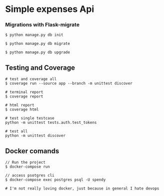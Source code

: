 # Simple expenses Api

### Migrations with Flask-migrate

```
$ python manage.py db init

$ python manage.py db migrate

$ python manage.py db upgrade
```

## Testing and Coverage

```
# test and coverage all
$ coverage run --source app --branch -m unittest discover

# terminal report
$ coverage report

# html report
$ coverage html

# test single testcase
python -m unittest tests.auth.test_tokens

# test all
python -m unittest discover
```

## Docker comands

```
// Run the project
$ docker-compose run

// access psotgres cli
$ docker-compose exec postgres psql -U spendy

# I'm not really loving docker, just because in general I hate devops
```
